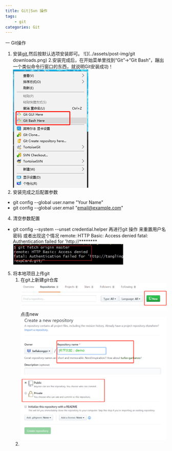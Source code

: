 ```yaml
---
title: Git|Svn 操作
tags:
    - git
categories: Git
---
```

一 Git操作

1. 安装[git](https://git-scm.com/),然后按默认选项安装即可。
![](../assets/post-img/git downloads.png)
2.安装完成后，在开始菜单里找到“Git”->“Git Bash”，蹦出一个类似命令行窗口的东西，就说明Git安装成功！
![](../assets/post-img/gitbash.png)
3. 安装完成之后配置参数
- git config --global user.name "Your Name"
- git config --global user.email "email@example.com"
4. 清空参数配置
- git config --system --unset credential.helper
再进行git 操作 来重置用户名密码
或者出现这个情况
remote: HTTP Basic: Access denied
fatal: Authentication failed for 'http://********
![](../assets/post-img/giterr.png)
5. 将本地项目上传git
   1. 在git上新建git仓库
   ![](../assets/post-img/newgit.png)
   点击new
   ![](../assets/post-img/new-res.png)
   2.
  


